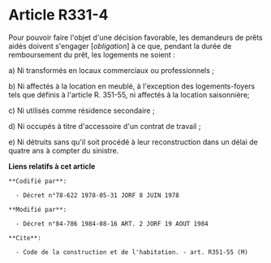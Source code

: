 # Article R331-4

Pour pouvoir faire l'objet d'une décision favorable, les demandeurs de prêts aidés doivent s'engager [*obligation*] à ce que,
pendant la durée de remboursement du prêt, les logements ne soient :

a) Ni transformés en locaux commerciaux ou professionnels ;

b) Ni affectés à la location en meublé, à l'exception des       logements-foyers tels que définis à l'article R. 351-55,
ni affectés à la location saisonnière;

c) Ni utilisés comme résidence secondaire ;

d) Ni occupés à titre d'accessoire d'un contrat de travail ;

e) Ni détruits sans qu'il soit procédé à leur reconstruction dans un délai de quatre ans à compter du sinistre.

**Liens relatifs à cet article**

	**Codifié par**:

	  - Décret n°78-622 1978-05-31 JORF 8 JUIN 1978

	**Modifié par**:

	  - Décret n°84-786 1984-08-16 ART. 2 JORF 19 AOUT 1984

	**Cite**:

	  - Code de la construction et de l'habitation. - art. R351-55 (M)

